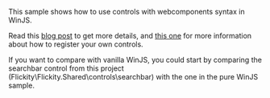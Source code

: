 This sample shows how to use controls with webcomponents syntax in WinJS.

Read this [blog post](http://mcnextpost.com/2015/04/26/using-winjs-controls-as-webcomponents/) to get more details, and [this one](http://mcnextpost.com/2015/04/27/registering-your-winjs-webcomponents/) for more information about how to register your own controls.

If you want to compare with vanilla WinJS, you could start by comparing the searchbar control from this project (Flickity\Flickity.Shared\controls\searchbar) with the one in the pure WinJS sample.